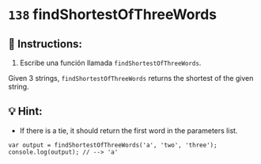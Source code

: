 # `138` findShortestOfThreeWords

## 📝 Instructions:

1. Escribe una función llamada `findShortestOfThreeWords`.

Given 3 strings, `findShortestOfThreeWords` returns the shortest of the given string.

## :bulb: Hint:

* If there is a tie, it should return the first word in the parameters list.

```Js
var output = findShortestOfThreeWords('a', 'two', 'three');
console.log(output); // --> 'a'
```